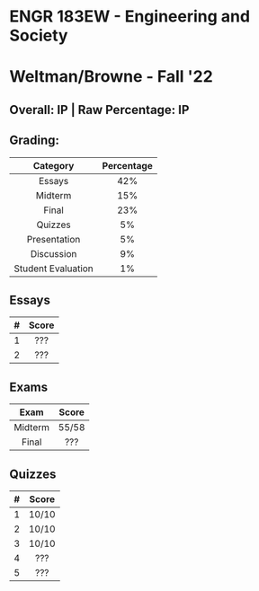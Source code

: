 # ENGR 183EW - Engineering and Society

# Weltman/Browne - Fall '22

## Overall: IP | Raw Percentage: IP

## Grading:

|      Category      | Percentage |
| :----------------: | :--------: |
|       Essays       |    42%     |
|      Midterm       |    15%     |
|       Final        |    23%     |
|      Quizzes       |     5%     |
|    Presentation    |     5%     |
|     Discussion     |     9%     |
| Student Evaluation |     1%     |

## Essays

|  #   | Score |
| :--: | :---: |
|  1   |  ???  |
|  2   |  ???  |

## Exams

|  Exam   | Score |
| :-----: | :---: |
| Midterm | 55/58 |
|  Final  |  ???  |

## Quizzes

|  #   | Score |
| :--: | :---: |
|  1   | 10/10 |
|  2   | 10/10 |
|  3   | 10/10 |
|  4   |  ???  |
|  5   |  ???  |
